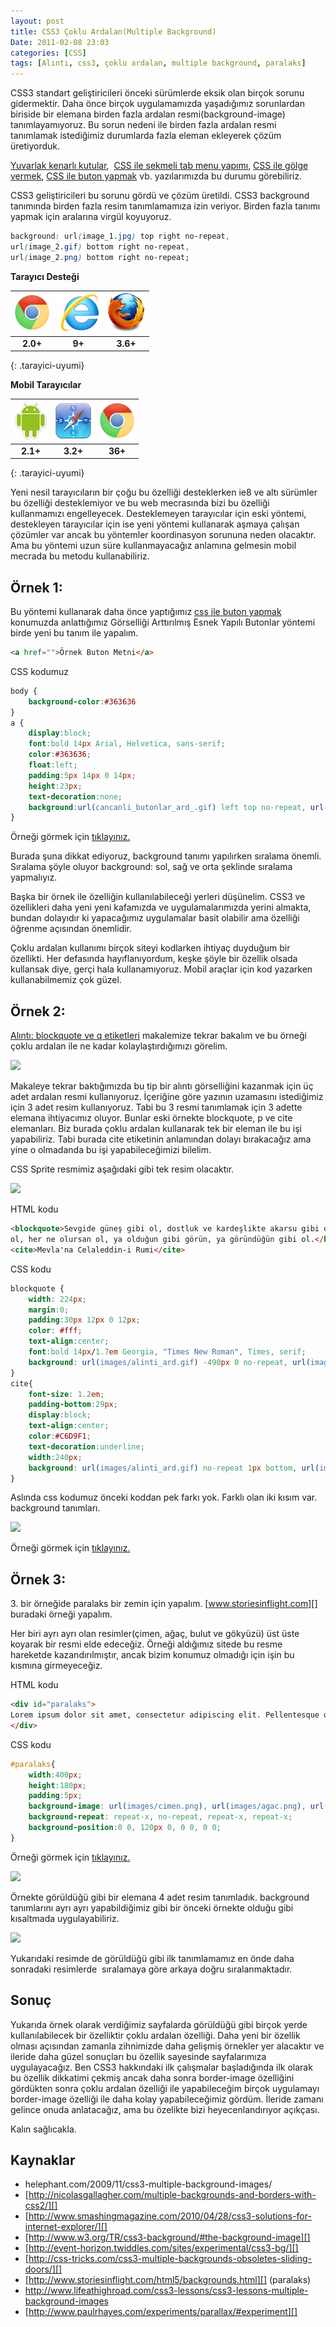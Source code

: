 ```yaml
---
layout: post
title: CSS3 Çoklu Ardalan(Multiple Background)
Date: 2011-02-08 23:03
categories: [CSS]
tags: [Alıntı, css3, çoklu ardalan, multiple background, paralaks]
---
```


CSS3 standart geliştiricileri önceki sürümlerde eksik olan birçok sorunu
gidermektir. Daha önce birçok uygulamamızda yaşadığımız sorunlardan
biriside bir elemana birden fazla ardalan resmi(background-image)
tanımlayamıyoruz. Bu sorun nedeni ile birden fazla ardalan resmi
tanımlamak istediğimiz durumlarda fazla eleman ekleyerek çözüm
üretiyorduk.

[Yuvarlak kenarlı kutular][],  [CSS ile sekmeli tab menu yapımı][], [CSS ile gölge vermek][], [CSS ile buton yapmak][] vb. yazılarımızda bu
durumu görebiliriz.

CSS3 geliştiricileri bu sorunu gördü ve çözüm üretildi. CSS3 background
tanımında birden fazla resim tanımlamamıza izin veriyor. Birden fazla
tanımı yapmak için aralarına virgül koyuyoruz.

```css
background: url(image_1.jpg) top right no-repeat,
url(image_2.gif) bottom right no-repeat,
url(image_2.png) bottom right no-repeat;
```


**Tarayıcı Desteği**

|![Chrome][chrome]|![explorer][explorer]|![Firefox][firefox]|
|:-----------------:|:---------------:|:-------------------:|
|**2.0+**|**9+**|**3.6+**|
{: .tarayici-uyumi}

**Mobil Tarayıcılar**

|![Android][android] | ![Mobil Safari][msafari] | ![Chrome][chrome] |
|:------------------------:|:----------------------:|:-------------------:|
|**2.1+**|**3.2+**|**36+**|
{: .tarayici-uyumi}

Yeni nesil tarayıcıların bir çoğu bu özelliği desteklerken ie8 ve altı
sürümler bu özelliği desteklemiyor ve bu web mecrasında bizi bu özelliği
kullanmamızı engelleyecek. Desteklemeyen tarayıcılar için eski yöntemi,
destekleyen tarayıcılar için ise yeni yöntemi kullanarak aşmaya çalışan
çözümler var ancak bu yöntemler koordinasyon sorununa neden olacaktır.
Ama bu yöntemi uzun süre kullanmayacağız anlamına gelmesin mobil mecrada
bu metodu kullanabiliriz.

## Örnek 1:

Bu yöntemi kullanarak daha önce yaptığımız [css ile buton yapmak][CSS ile buton yapmak] konumuzda anlattığımız Görselliği Arttırılmış Esnek
Yapılı Butonlar yöntemi birde yeni bu tanım ile yapalım.

```html
<a href="">Örnek Buton Metni</a>
```

CSS kodumuz

```css
body {
    background-color:#363636
}
a {
    display:block;
    font:bold 14px Arial, Helvetica, sans-serif;
    color:#363636;
    float:left;
    padding:5px 14px 0 14px;
    height:23px;
    text-decoration:none;
    background:url(cancanli_butonlar_ard_.gif) left top no-repeat, url(cancanli_butonlar_ard_.gif) right -58px no-repeat, url(cancanli_butonlar_ard_.gif) center -29px repeat-x
}
```

Örneği görmek için [tıklayınız.][]

Burada şuna dikkat ediyoruz, background tanımı yapılırken sıralama
önemli. Sıralama şöyle oluyor background: sol, sağ ve orta şeklinde
sıralama yapmalıyız.

Başka bir örnek ile özelliğin kullanılabileceği yerleri düşünelim. CSS3
ve özellikleri daha yeni yeni kafamızda ve uygulamalarımızda yerini
almakta, bundan dolayıdır ki yapacağımız uygulamalar basit olabilir ama
özelliği öğrenme açısından önemlidir.

Çoklu ardalan kullanımı birçok siteyi kodlarken ihtiyaç duyduğum bir
özellikti. Her defasında hayıflanıyordum, keşke şöyle bir özellik olsada
kullansak diye, gerçi hala kullanamıyoruz. Mobil araçlar için kod
yazarken kullanabilmemiz çok güzel.

## Örnek 2:

[Alıntı: blockquote ve q etiketleri][] makalemize tekrar bakalım ve bu
örneği çoklu ardalan ile ne kadar kolaylaştırdığımızı görelim.

![][100]

Makaleye tekrar baktığımızda bu tip bir alıntı görselliğini kazanmak
için üç adet ardalan resmi kullanıyoruz. İçeriğine göre yazının
uzamasını istediğimiz için 3 adet resim kullanıyoruz. Tabi bu 3 resmi
tanımlamak için 3 adette elemana ihtiyacımız oluyor. Bunlar eski örnekte
blockquote, p ve cite elemanları. Biz burada çoklu ardalan kullanarak
tek bir eleman ile bu işi yapabiliriz. Tabi burada cite etiketinin
anlamından dolayı bırakacağız ama yine o olmadanda bu işi
yapabileceğimizi bilelim.

CSS Sprite resmimiz aşağıdaki gibi tek resim olacaktır.

![][1]

HTML kodu

```html
<blockquote>Sevgide güneş gibi ol, dostluk ve kardeşlikte akarsu gibi ol, hataları örtmede gece gibi ol, tevazuda toprak gibi ol, öfkede ölü gibi
ol, her ne olursan ol, ya olduğun gibi görün, ya göründüğün gibi ol.</blockquote>
<cite>Mevla'na Celaleddin-i Rumi</cite>
```

CSS kodu

```css
blockquote {
    width: 224px;
    margin:0;
    padding:30px 12px 0 12px;
    color: #fff;
    text-align:center;
    font:bold 14px/1.7em Georgia, "Times New Roman", Times, serif;
    background: url(images/alinti_ard.gif) -490px 0 no-repeat, url(images/alinti_ard.gif) -242px bottom repeat-y;
}
cite{
    font-size: 1.2em;
    padding-bottom:29px;
    display:block;
    text-align:center;
    color:#C6D9F1;
    text-decoration:underline;
    width:240px;
    background: url(images/alinti_ard.gif) no-repeat 1px bottom, url(images/alinti_ard.gif) -242px bottom repeat-y;
}
```

Aslında css kodumuz önceki koddan pek farkı yok. Farklı olan iki kısım
var. background tanımları.

![][2]

Örneği görmek için [tıklayınız.][3]

## Örnek 3:

​3. bir örneğide paralaks bir zemin için yapalım.
[www.storiesinflight.com][] buradaki örneği yapalım.

Her biri ayrı ayrı olan resimler(çimen, ağaç, bulut ve gökyüzü) üst üste
koyarak bir resmi elde edeceğiz. Örneği aldığımız sitede bu resme
hareketde kazandırılmıştır, ancak bizim konumuz olmadığı için işin bu
kısmına girmeyeceğiz.

HTML kodu

```html
<div id="paralaks">
Lorem ipsum dolor sit amet, consectetur adipiscing elit. Pellentesque quam lacus, consequat eget sodales non, ultrices vitae arcu. Vivamus quis felis sit amet mi malesuada gravida vitae rhoncus diam.
</div>
```

CSS kodu

```css
#paralaks{
	width:400px;
	height:180px;
	padding:5px;
	background-image: url(images/cimen.png), url(images/agac.png), url(images/bulut.png), url(images/gokyuzu.png);
	background-repeat: repeat-x, no-repeat, repeat-x, repeat-x;
	background-position:0 0, 120px 0, 0 0, 0 0;
}
```

Örneği görmek için [tıklayınız.][4]

![][5]

Örnekte görüldüğü gibi bir elemana 4 adet resim tanımladık. background
tanımlarını ayrı ayrı yapabildiğimiz gibi bir önceki örnekte olduğu gibi
kısaltmada uygulayabiliriz.

![][6]

Yukarıdaki resimde de görüldüğü gibi ilk tanımlamamız en önde daha
sonradaki resimlerde  sıralamaya göre arkaya doğru sıralanmaktadır.

## Sonuç

Yukarıda örnek olarak verdiğimiz sayfalarda görüldüğü gibi birçok yerde
kullanılabilecek bir özelliktir çoklu ardalan özelliği. Daha yeni bir
özellik olması açısından zamanla zihnimizde daha gelişmiş örnekler yer
alacaktır ve ileride daha güzel sonuçları bu özellik sayesinde
sayfalarımıza uygulayacağız. Ben CSS3 hakkındaki ilk çalışmalar
başladığında ilk olarak bu özellik dikkatimi çekmiş ancak daha sonra
border-image özelliğini gördükten sonra çoklu ardalan özelliği ile
yapabileceğim birçok uygulamayı border-image özelliği ile daha kolay
yapabileceğimiz gördüm. İleride zamanı gelince onuda anlatacağız, ama bu
özelikte bizi heyecenlandırıyor açıkçası.

Kalın sağlıcakla.

## Kaynaklar

-   helephant.com/2009/11/css3-multiple-background-images/
-   [http://nicolasgallagher.com/multiple-backgrounds-and-borders-with-css2/][]
-   [http://www.smashingmagazine.com/2010/04/28/css3-solutions-for-internet-explorer/][]
-   [http://www.w3.org/TR/css3-background/#the-background-image][]
-   [http://event-horizon.twiddles.com/sites/experimental/css3-bg/][]
-   [http://css-tricks.com/css3-multiple-backgrounds-obsoletes-sliding-doors/][]
-   [http://www.storiesinflight.com/html5/backgrounds.html][] (paralaks)
-   http://www.lifeathighroad.com/css3-lessons/css3-lessons-multiple-background-images
-   [http://www.paulrhayes.com/experiments/parallax/#experiment][]

  [Yuvarlak kenarlı kutular]: http://fatihhayrioglu.com/yuvarlak-kenarli-kutular/
  [CSS ile sekmeli tab menu yapımı]: http://fatihhayrioglu.com/css-ile-sekmelitab-menu-yapimi/
  [CSS ile gölge vermek]: http://fatihhayrioglu.com/css-ile-golge-vermek/
  [CSS ile buton yapmak]: http://fatihhayrioglu.com/css-ile-buton-yapmak/
  [tıklayınız.]: /dokumanlar/coklu_ardalan_tanimi/css_ile_buton.html
  [Alıntı: blockquote ve q etiketleri]: http://fatihhayrioglu.com/alinti-blockquote-ve-q-etiketleri/
  [100]: https://lh5.googleusercontent.com/SJPUNhGo1EIpgZCusQV8ahSeUnnYrIbtpMefhym0mfKhJhjgLsGQ9QB1mkm8-jwnpF9YNoPoS8feY1b5zu2dlGxADYrohj8UtXwqP7oNGK6MCYRyVIU
  [1]: /images/alinti_ard-300x12.gif
  [2]: /images/alinti_sema-300x45.gif
  [3]: /dokumanlar/coklu_ardalan_tanimi/alinti_coklu_ardalan.html
  [www.storiesinflight.com]: http://www.storiesinflight.com/
  [4]: /dokumanlar/coklu_ardalan_tanimi/coklu_ard_paralaks.html
  [5]: https://lh3.googleusercontent.com/GJZCOSKaonqtZWRowbC3piRUAtnokihjVZiJsrpoH0o57aizW_h-lUD9BVbVaxS1LfTy_epfpqAZ4QfVDAY7OxMblGYo2jAChutnXQcM8Mdvs7QJM34
  [6]: https://lh3.googleusercontent.com/oxpb3X9kHeRE5dTNBgxITu8aboSFcjEy794Lk6s_f2yZaGQ907oICh-OWvcfbaK5NK7aLjgSnXrv8v6EU8biB5g4kiahmYf1tTaOqBboxqapOSS2_YY
  [http://nicolasgallagher.com/multiple-backgrounds-and-borders-with-css2/]: http://nicolasgallagher.com/multiple-backgrounds-and-borders-with-css2/
  [http://www.smashingmagazine.com/2010/04/28/css3-solutions-for-internet-explorer/]: http://www.smashingmagazine.com/2010/04/28/css3-solutions-for-internet-explorer/
  [http://www.w3.org/TR/css3-background/#the-background-image]: http://www.w3.org/TR/css3-background/#the-background-image
  [http://event-horizon.twiddles.com/sites/experimental/css3-bg/]: http://event-horizon.twiddles.com/sites/experimental/css3-bg/
  [http://css-tricks.com/css3-multiple-backgrounds-obsoletes-sliding-doors/]: http://css-tricks.com/css3-multiple-backgrounds-obsoletes-sliding-doors/
  [http://www.storiesinflight.com/html5/backgrounds.html]: http://www.storiesinflight.com/html5/backgrounds.html
  [http://www.paulrhayes.com/experiments/parallax/#experiment]: http://www.paulrhayes.com/experiments/parallax/#experiment


[firefox]: /images/ff.png
[chrome]: /images/ch.png
[explorer]: /images/ie.png
[msafari]:/images/sm.png
[android]:/images/an.png